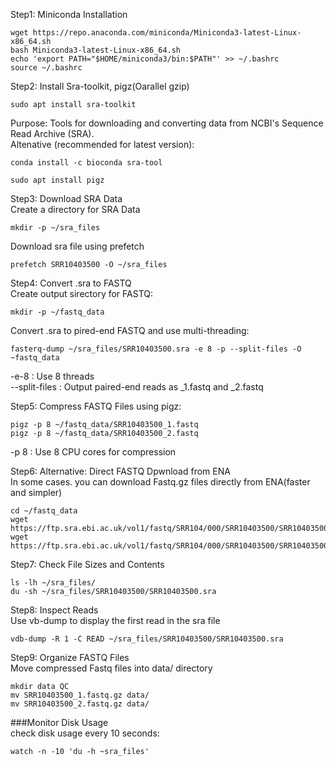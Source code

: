 Step1: Miniconda Installation
```Ubuntu
wget https://repo.anaconda.com/miniconda/Miniconda3-latest-Linux-x86_64.sh
bash Miniconda3-latest-Linux-x86_64.sh
echo 'export PATH="$HOME/miniconda3/bin:$PATH"' >> ~/.bashrc
source ~/.bashrc
```

Step2: Install Sra-toolkit, pigz(Oarallel gzip)
```Ubuntu
sudo apt install sra-toolkit
```
Purpose: Tools for downloading and converting data from NCBI's Sequence Read Archive (SRA).\
Altenative (recommended for latest version):
```Ubuntu
conda install -c bioconda sra-tool
```
```Ubuntu
sudo apt install pigz
```

Step3: Download SRA Data\
Create a directory for SRA Data
```Ubuntu
mkdir -p ~/sra_files
```
Download sra file using prefetch
```
prefetch SRR10403500 -O ~/sra_files
```

Step4: Convert .sra to FASTQ\
Create output sirectory for FASTQ:
```
mkdir -p ~/fastq_data
```
Convert .sra to pired-end FASTQ and use multi-threading:
```
fasterq-dump ~/sra_files/SRR10403500.sra -e 8 -p --split-files -O ~fastq_data
```
-e-8 : Use 8 threads\
--split-files : Output paired-end reads as _1.fastq and _2.fastq

Step5: Compress FASTQ Files using pigz:
```
pigz -p 8 ~/fastq_data/SRR10403500_1.fastq
pigz -p 8 ~/fastq_data/SRR10403500_2.fastq
```
-p 8 : Use 8 CPU cores for compression

Step6: Alternative: Direct FASTQ Dpwnload from ENA\
In some cases. you can download Fastq.gz files directly from ENA(faster and simpler)
```
cd ~/fastq_data
wget https://ftp.sra.ebi.ac.uk/vol1/fastq/SRR104/000/SRR10403500/SRR10403500_1.fastq.gz
wget https://ftp.sra.ebi.ac.uk/vol1/fastq/SRR104/000/SRR10403500/SRR10403500_2.fastq.gz
```

Step7: Check File Sizes and Contents
```
ls -lh ~/sra_files/
du -sh ~/sra_files/SRR10403500/SRR10403500.sra
```

Step8: Inspect Reads\
Use vb-dump to display the first read in the sra file
```
vdb-dump -R 1 -C READ ~/sra_files/SRR10403500/SRR10403500.sra
```

Step9: Organize FASTQ Files\
Move compressed Fastq files into data/ directory
```
mkdir data QC
mv SRR10403500_1.fastq.gz data/
mv SRR10403500_2.fastq.gz data/
```

###Monitor Disk Usage\
check disk usage every 10 seconds:
```
watch -n -10 'du -h ~sra_files'
```























